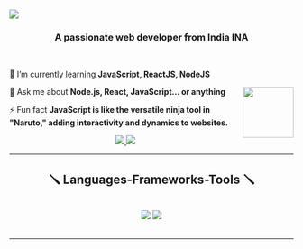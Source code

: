 <h1 align="left">
    <img src="https://readme-typing-svg.herokuapp.com/?font=Righteous&size=35&center=true&vCenter=true&width=500&height=70&duration=4000&lines=Hi+There!;+I'm+Sohail+Aftab!;" />
</h1>

<h3 align="center">A passionate web developer from India INA</h3>

<br/>

<div>

🌱 I’m currently learning **JavaScript, ReactJS, NodeJS**  

💬 Ask me about **Node.js, React, JavaScript... or anything**  <img src="https://raw.githubusercontent.com/innng/innng/master/assets/kyubey.gif" height="90" align='right'/>

⚡ Fun fact **JavaScript is like the versatile ninja tool in "Naruto,"
    adding interactivity and dynamics to websites.**

 </div>

 <div align="center"> 
  <a href="mailto:20193061.itsohail@gmail.com">
    <img src="https://img.shields.io/badge/Gmail-333333?style=for-the-badge&logo=gmail&logoColor=red" />
  </a>
  <a href="https://www.linkedin.com/in/sohail94448123a" target="_blank">
    <img src="https://img.shields.io/badge/LinkedIn-0077B5?style=for-the-badge&logo=linkedin&logoColor=white" target="_blank" />
  </a>
</div>

<hr/>

<h2 align="center">🪛 Languages-Frameworks-Tools 🪛</h2>
<br/>
<div align="center">
    <img src="https://skillicons.dev/icons?i=react,bootstrap,html,css,vscode,github,git" />
    <img src="https://skillicons.dev/icons?i=nodejs,javascript,express,mongodb,java,mysql" /><br>
</div>

<br/>
<hr/>





<!---
Sohail-codz/Sohail-codz is a ✨ special ✨ repository because its `README.md` (this file) appears on your GitHub profile.
You can click the Preview link to take a look at your changes.
--->
